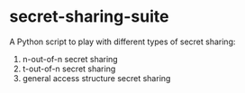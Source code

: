 # secret-sharing-suite

A Python script to play with different types of secret sharing:

  1. n-out-of-n secret sharing
  2. t-out-of-n secret sharing
  3. general access structure secret sharing
